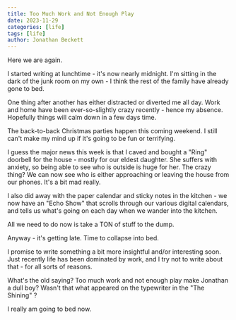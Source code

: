 ```yaml
---
title: Too Much Work and Not Enough Play
date: 2023-11-29
categories: [life]
tags: [life]
author: Jonathan Beckett
---
```


Here we are again.

I started writing at lunchtime - it's now nearly midnight. I'm sitting in the dark of the junk room on my own - I think the rest of the family have already gone to bed.

One thing after another has either distracted or diverted me all day. Work and home have been ever-so-slightly crazy recently - hence my absence. Hopefully things will calm down in a few days time.

The back-to-back Christmas parties happen this coming weekend. I still can't make my mind up if it's going to be fun or terrifying.

I guess the major news this week is that I caved and bought a "Ring" doorbell for the house - mostly for our eldest daughter. She suffers with anxiety, so being able to see who is outside is huge for her. The crazy thing? We can now see who is either approaching or leaving the house from our phones. It's a bit mad really.

I also did away with the paper calendar and sticky notes in the kitchen - we now have an "Echo Show" that scrolls through our various digital calendars, and tells us what's going on each day when we wander into the kitchen.

All we need to do now is take a TON of stuff to the dump.

Anyway - it's getting late. Time to collapse into bed.

I promise to write something a bit more insightful and/or interesting soon. Just recently life has been dominated by work, and I try not to write about that - for all sorts of reasons.

What's the old saying? Too much work and not enough play make Jonathan a dull boy? Wasn't that what appeared on the typewriter in the "The Shining" ?

I really am going to bed now.